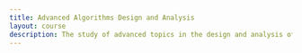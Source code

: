 ```yaml
---
title: Advanced Algorithms Design and Analysis
layout: course
description: The study of advanced topics in the design and analysis of algorithms and associated data structures. Topics include algorithms for graph-theoretic; algebraic and geometric problems; algorithms on nonsequential models; complexity issues; approximation algorithms.
---
```

